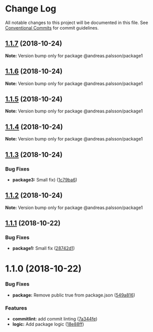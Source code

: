 # Change Log

All notable changes to this project will be documented in this file.
See [Conventional Commits](https://conventionalcommits.org) for commit guidelines.

## [1.1.7](https://github.com/andreaspalsson/monotest/compare/@andreas.palsson/package1@1.1.6...@andreas.palsson/package1@1.1.7) (2018-10-24)

**Note:** Version bump only for package @andreas.palsson/package1





## [1.1.6](https://github.com/andreaspalsson/monotest/compare/@andreas.palsson/package1@1.1.5...@andreas.palsson/package1@1.1.6) (2018-10-24)

**Note:** Version bump only for package @andreas.palsson/package1





## [1.1.5](https://github.com/andreaspalsson/monotest/compare/@andreas.palsson/package1@1.1.4...@andreas.palsson/package1@1.1.5) (2018-10-24)

**Note:** Version bump only for package @andreas.palsson/package1





## [1.1.4](https://github.com/andreaspalsson/monotest/compare/@andreas.palsson/package1@1.1.3...@andreas.palsson/package1@1.1.4) (2018-10-24)

**Note:** Version bump only for package @andreas.palsson/package1





## [1.1.3](https://github.com/andreaspalsson/monotest/compare/@andreas.palsson/package1@1.1.2...@andreas.palsson/package1@1.1.3) (2018-10-24)


### Bug Fixes

* **package3:** Small fix) ([1c79ba6](https://github.com/andreaspalsson/monotest/commit/1c79ba6))





## [1.1.2](https://github.com/andreaspalsson/monotest/compare/@andreas.palsson/package1@1.1.1...@andreas.palsson/package1@1.1.2) (2018-10-24)

**Note:** Version bump only for package @andreas.palsson/package1





## [1.1.1](https://github.com/andreaspalsson/monotest/compare/@andreas.palsson/package1@1.1.0...@andreas.palsson/package1@1.1.1) (2018-10-22)


### Bug Fixes

* **package1:** Small fix ([28742d1](https://github.com/andreaspalsson/monotest/commit/28742d1))





# 1.1.0 (2018-10-22)


### Bug Fixes

* **package:** Remove public true from package.json ([549a816](https://github.com/andreaspalsson/monotest/commit/549a816))


### Features

* **commitlint:** add commit linting ([7a344fe](https://github.com/andreaspalsson/monotest/commit/7a344fe))
* **logic:** Add package logic ([18e88ff](https://github.com/andreaspalsson/monotest/commit/18e88ff))
